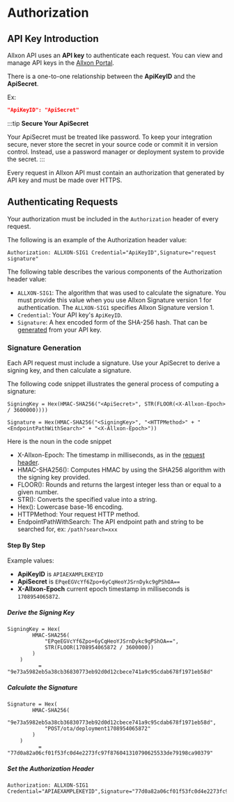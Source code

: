 # Authorization
## API Key Introduction
Allxon API uses an **API key** to authenticate each request. You can view and manage API keys in the [Allxon Portal](https://dms.allxon.com/developer/apikeys).

There is a one-to-one relationship between the **ApiKeyID** and the **ApiSecret**. 

Ex:
```json
"ApiKeyID": "ApiSecret"
```

:::tip
**Secure Your ApiSecret**

Your ApiSecret must be treated like password. To keep your integration secure, never store the secret in your source code or commit it in version control. Instead, use a password manager or deployment system to provide the secret.
:::

Every request in Allxon API must contain an authorization that generated by API key and must be made over HTTPS.

## Authenticating Requests
Your authorization must be included in the `Authorization` header of every request.

The following is an example of the Authorization header value:
```
Authorization: ALLXON-SIG1 Credential="ApiKeyID",Signature="request signature"
```

The following table describes the various components of the Authorization header value:
- `ALLXON-SIG1`: The algorithm that was used to calculate the signature. You must provide this value when you use Allxon Signature version 1 for authentication. The `ALLXON-SIG1` specifies Allxon Signature version 1.
- `Credential`: Your API key's `ApiKeyID`. 
- `Signature`: A hex encoded form of the SHA-256 hash. That can be [generated](#signature-generation) from your API key.

### Signature Generation
Each API request must include a signature. Use your ApiSecret to derive a signing key, and then calculate a signature.

The following code snippet illustrates the general process of computing a signature:

```
SigningKey = Hex(HMAC-SHA256("<ApiSecret>", STR(FLOOR(<X-Allxon-Epoch> / 3600000))))

Signature = Hex(HMAC-SHA256("<SigningKey>", "<HTTPMethod>" + "<EndpointPathWithSearch>" + "<X-Allxon-Epoch>"))
```

Here is the noun in the code snippet
- X-Allxon-Epoch: The timestamp in milliseconds, as in the [request header](./APIOverview.md#request-header).
- HMAC-SHA256(): Computes HMAC by using the SHA256 algorithm with the signing key provided.
- FLOOR(): Rounds and returns the largest integer less than or equal to a given number.
- STR(): Converts the specified value into a string.
- Hex(): Lowercase base-16 encoding.
- HTTPMethod: Your request HTTP method.
- EndpointPathWithSearch: The API endpoint path and string to be searched for, ex: `/path?search=xxx`

#### Step By Step
Example values: 
- **ApiKeyID** is `APIAEXAMPLEKEYID`
- **ApiSecret** is `EPqeEGVcYf6Zpo+6yCqHeoYJSrnDykc9gPShOA==`
- **X-Allxon-Epoch** current epoch timestamp in milliseconds is `1708954065872`.
##### Derive the Signing Key
```
SigningKey = Hex(
        HMAC-SHA256(
            "EPqeEGVcYf6Zpo+6yCqHeoYJSrnDykc9gPShOA==", 
            STR(FLOOR(1708954065872 / 3600000))
        )
    )
          = "9e73a5982eb5a38cb36830773eb92d0d12cbece741a9c95cdab678f1971eb58d"
```
##### Calculate the Signature
```
Signature = Hex(
        HMAC-SHA256(
            "9e73a5982eb5a38cb36830773eb92d0d12cbece741a9c95cdab678f1971eb58d",
            "POST/ota/deployment1708954065872"
        )
    )
          = "77d0a82a06cf01f53fc0d4e2273fc97f876041310790625533de79198ca90379"
```
##### Set the Authorization Header
```
Authorization: ALLXON-SIG1 Credential="APIAEXAMPLEKEYID",Signature="77d0a82a06cf01f53fc0d4e2273fc97f876041310790625533de79198ca90379"
```

